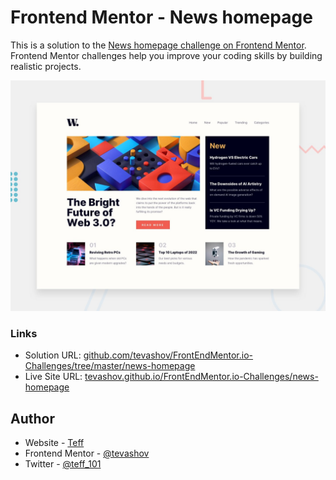 # Frontend Mentor - News homepage

This is a solution to the [News homepage challenge on Frontend Mentor](https://www.frontendmentor.io/challenges/news-homepage-H6SWTa1MFl). Frontend Mentor challenges help you improve your coding skills by building realistic projects.

![Design preview for the News homepage coding challenge](./design/desktop-preview.jpg)

### Links

- Solution URL: [github.com/tevashov/FrontEndMentor.io-Challenges/tree/master/news-homepage](https://github.com/tevashov/FrontEndMentor.io-Challenges/tree/master/news-homepage)
- Live Site URL: [tevashov.github.io/FrontEndMentor.io-Challenges/news-homepage](https://tevashov.github.io/FrontEndMentor.io-Challenges/news-homepage/)

## Author

- Website - [Teff](https://github.com/tevashov)
- Frontend Mentor - [@tevashov](https://www.frontendmentor.io/profile/tevashov)
- Twitter - [@teff_101](https://twitter.com/teff_101)
